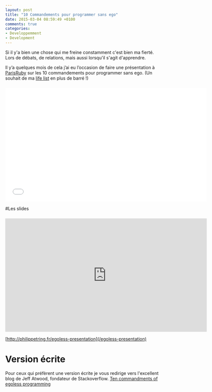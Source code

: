 ```yaml
---
layout: post
title: "10 Commandements pour programmer sans ego"
date: 2015-03-04 08:59:49 +0100
comments: true
categories: 
- Developpemment
- Development
---
```


Si il y'a bien une chose qui me freine constamment c'est bien ma fierté. Lors de débats, de relations, mais aussi lorsqu'il s'agit d'apprendre.

Il y’a quelques mois de cela j’ai eu l’occasion de faire une présentation à [ParisRuby](http://rubyparis.org/) sur les 10 commandements pour programmer sans ego. (Un souhait de ma [life list](/life-list) en plus de barré !)

<div class="iframe-responsive-wrapper">
    <img class="iframe-ratio" src="data:image/gif;base64,R0lGODlhEAAJAIAAAP///wAAACH5BAEAAAAALAAAAAAQAAkAAAIKhI+py+0Po5yUFQA7"/>
    <iframe src="//www.youtube.com/embed/eDfWDKzZ3X4" width="640" height="360" frameborder="0" webkitAllowFullScreen mozallowfullscreen allowFullScreen></iframe>
</div>

<!-- more -->

#Les slides

<div class="iframe-responsive-wrapper">
    <img class="iframe-ratio" src="data:image/gif;base64,R0lGODlhEAAJAIAAAP///wAAACH5BAEAAAAALAAAAAAQAAkAAAIKhI+py+0Po5yUFQA7"/>
    <iframe src="http://philippetring.fr/egoless-presentation" width="640" height="360" frameborder="0" webkitAllowFullScreen mozallowfullscreen allowFullScreen></iframe>
</div>

[http://philippetring.fr/egoless-presentation](/egoless-presentation)

# Version écrite

Pour ceux qui préfèrent une version écrite je vous redirige vers l'excellent blog de Jeff Atwood, fondateur de Stackoverflow. [Ten commandments of egoless programming](http://blog.codinghorror.com/the-ten-commandments-of-egoless-programming/)
